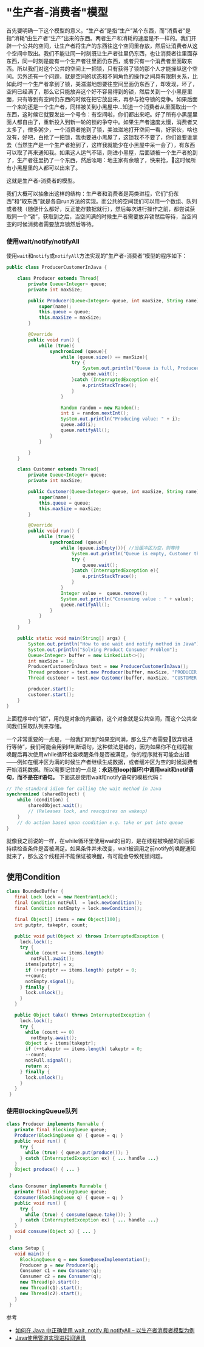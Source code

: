 # "生产者-消费者"模型
首先要明确一下这个模型的意义。“生产者”是指“生产”某个东西，而"消费者"是指“消耗”由生产者“生产”出来的东西。两者生产和消耗的速度是不一样的。我们开辟一个公共的空间，让生产者将生产的东西往这个空间里存放，然后让消费者从这个空间中取出。我们不能让同一时刻既让生产者往里仍东西，也让消费者往里面存东西，同一时刻是能有一个生产者往里面仍东西，或者只有一个消费者里面取东西。所以我们对这个公共的空间上一把锁，只有获得了锁的那个人才能操纵这个空间。另外还有一个问题，就是空间的状态和不同角色的操作之间具有限制关系，比如此时一个生产者拿到了锁，美滋滋地想要往空间里面仍东西了，却发现，坏了，空间已经满了，那么它只能放弃这个好不容易得到的锁，然后关到一个小黑屋里面，只有等到有空间仍东西的时候在把它放出来，再参与抢夺锁的竞争。如果后面一个来的还是一个生产者，同样被关到小黑屋中...知道一个消费者从里面取出一个东西，这时候它就要发出一个号令：有空间啦，你们都出来吧。好了所有小黑屋里面人都自由了，重新投入到新一轮的锁的争夺中。如果生产者速度太慢，消费者又太多了，僧多粥少，一个消费者抢到了锁，美滋滋地打开空间一看，好家伙，啥也没有，好吧，白抢了一把锁，我也要进小黑屋了，这锁我不不要了，你们谁要谁拿去（当然生产是一个生产者抢到了，这样我就能少在小黑屋中呆一会了），有东西可以取了再来通知我。如果这人运气不错，刚进小黑屋，后面锁被一个生产者抢到了，生产者往里扔了一个东西，然后吆喝：地主家有余粮了，快来抢，这时候所有小黑屋里的人都可以出来了。

这就是生产者-消费者的模型。

我们大概可以抽象出这样的结构：生产者和消费者是两类进程，它们“扔东西”和“取东西”就是各自run方法的实现。而公共的空间我们可以用一个数组、队列或者栈（随便什么都好，反正能存数据就行），然后每次进行操作之前，都尝试获取同一个“锁”，获取到之后，当空间满的时候生产者需要放弃锁然后等待，当空间空的时候消费者需要放弃锁然后等待。

### 使用wait/notify/notifyAll
使用`wait`和`notify`或`notifyAll`方法实现的“生产者-消费者”模型的程序如下：
```java
public class ProducerCustomerInJava {

    class Producer extends Thread{
        private Queue<Integer> queue;
        private int maxSize;

        public Producer(Queue<Integer> queue, int maxSize, String name){
            super(name);
            this.queue = queue;
            this.maxSize = maxSize;
        }

        @Override
        public void run() {
            while (true){
                synchronized (queue){
                    while (queue.size() == maxSize){
                        try {
                            System.out.println("Queue is full, Producer thread waiting for customer to take something for queue");
                            queue.wait();
                        }catch (InterruptedException e){
                            e.printStackTrace();
                        }
                    }

                    Random random = new Random();
                    int i = random.nextInt();
                    System.out.println("Producing value: " + i);
                    queue.add(i);
                    queue.notifyAll();
                }
            }

        }
    }

    class Customer extends Thread{
        private Queue<Integer> queue;
        private int maxSize;

        public Customer(Queue<Integer> queue, int maxSize, String name){
            super(name);
            this.queue = queue;
            this.maxSize = maxSize;
        }

        @Override
        public void run() {
            while (true){
                synchronized (queue){
                    while (queue.isEmpty()){ //当缓冲区为空，则等待
                        System.out.println("Queue is empty, Customer thread is waiting for Producer thread to put something in queue");
                        try {
                            queue.wait();
                        }catch (InterruptedException e){
                            e.printStackTrace();
                        }
                    }
                    Integer value =  queue.remove();
                    System.out.println("Consuming value : " + value);
                    queue.notifyAll();
                }
            }
        }
    }

    public static void main(String[] args) {
        System.out.println("How to use wait and notify method in Java");
        System.out.println("Solving Product Consumer Problem");
        Queue<Integer> buffer = new LinkedList<>();
        int maxSize = 10;
        ProducerCustomerInJava test = new ProducerCustomerInJava();
        Thread producer = test.new Producer(buffer, maxSize, "PRODUCER ");
        Thread customer = test.new Customer(buffer, maxSize, "CUSTOMER ");

        producer.start();
        customer.start();
    }
}
```

上面程序中的“锁”，用的是对象的内置锁，这个对象就是公共空间，而这个公共空间我们采取队列来存储。

一个非常重要的一点是，一般我们听到“如果空间满，那么生产者需要放弃锁进行等待”，我们可能会用到if判断语句，这种做法是错的，因为如果你不在线程被唤醒后再次使用while循环检查唤醒条件是否被满足，你的程序就有可能会出错——例如在缓冲区为满的时候生产者继续生成数据，或者缓冲区为空的时候消费者开始消耗数据。所以需要记住的一点是：**永远在loop(循环)中调用wait和notif语句，而不是在if语句。** 下面这是使用wait和notify语句的模板代码：
```java
// The standard idiom for calling the wait method in Java
synchronized (sharedObject) {
    while (condition) {
        sharedObject.wait();
        // (Releases lock, and reacquires on wakeup)
    }
    // do action based upon condition e.g. take or put into queue
}
```

就像我之前说的一样，在while循环里使用wait的目的，是在线程被唤醒的前后都持续检查条件是否被满足。如果条件并未改变，wait被调用之前notify的唤醒通知就来了，那么这个线程并不能保证被唤醒，有可能会导致死锁问题。

## 使用Condition
```Java
class BoundedBuffer {
   final Lock lock = new ReentrantLock();
   final Condition notFull  = lock.newCondition();
   final Condition notEmpty = lock.newCondition();

   final Object[] items = new Object[100];
   int putptr, takeptr, count;

   public void put(Object x) throws InterruptedException {
     lock.lock();
     try {
       while (count == items.length)
         notFull.await();
       items[putptr] = x;
       if (++putptr == items.length) putptr = 0;
       ++count;
       notEmpty.signal();
     } finally {
       lock.unlock();
     }
   }

   public Object take() throws InterruptedException {
     lock.lock();
     try {
       while (count == 0)
         notEmpty.await();
       Object x = items[takeptr];
       if (++takeptr == items.length) takeptr = 0;
       --count;
       notFull.signal();
       return x;
     } finally {
       lock.unlock();
     }
   }
 }
```
### 使用BlockingQueue队列
```Java
class Producer implements Runnable {
   private final BlockingQueue queue;
   Producer(BlockingQueue q) { queue = q; }
   public void run() {
     try {
       while (true) { queue.put(produce()); }
     } catch (InterruptedException ex) { ... handle ...}
   }
   Object produce() { ... }
 }

 class Consumer implements Runnable {
   private final BlockingQueue queue;
   Consumer(BlockingQueue q) { queue = q; }
   public void run() {
     try {
       while (true) { consume(queue.take()); }
     } catch (InterruptedException ex) { ... handle ...}
   }
   void consume(Object x) { ... }
 }

 class Setup {
   void main() {
     BlockingQueue q = new SomeQueueImplementation();
     Producer p = new Producer(q);
     Consumer c1 = new Consumer(q);
     Consumer c2 = new Consumer(q);
     new Thread(p).start();
     new Thread(c1).start();
     new Thread(c2).start();
   }
 }
```

参考
* [如何在 Java 中正确使用 wait, notify 和 notifyAll – 以生产者消费者模型为例](http://www.importnew.com/16453.html)
* [Java使用管道实现进程间通讯](http://blog.csdn.net/jmppok/article/details/17500739)
